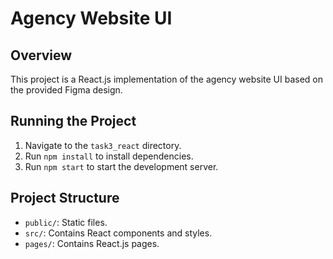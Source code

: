 # Agency Website UI

## Overview
This project is a React.js implementation of the agency website UI based on the provided Figma design.

## Running the Project
1. Navigate to the `task3_react` directory.
2. Run `npm install` to install dependencies.
3. Run `npm start` to start the development server.

## Project Structure
- `public/`: Static files.
- `src/`: Contains React components and styles.
- `pages/`: Contains React.js pages.
